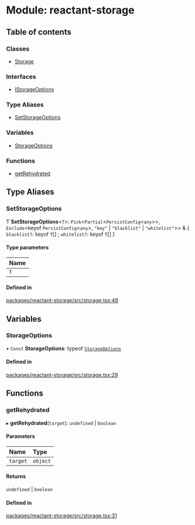 # Module: reactant-storage

## Table of contents

### Classes

- [Storage](../classes/reactant_storage.Storage.md)

### Interfaces

- [IStorageOptions](../interfaces/reactant_storage.IStorageOptions.md)

### Type Aliases

- [SetStorageOptions](reactant_storage.md#setstorageoptions)

### Variables

- [StorageOptions](reactant_storage.md#storageoptions)

### Functions

- [getRehydrated](reactant_storage.md#getrehydrated)

## Type Aliases

### SetStorageOptions

Ƭ **SetStorageOptions**<`T`\>: `Pick`<`Partial`<`PersistConfig`<`any`\>\>, `Exclude`<keyof `PersistConfig`<`any`\>, ``"key"`` \| ``"blacklist"`` \| ``"whitelist"``\>\> & { `blacklist?`: keyof `T`[] ; `whitelist?`: keyof `T`[]  }

#### Type parameters

| Name |
| :------ |
| `T` |

#### Defined in

[packages/reactant-storage/src/storage.tsx:48](https://github.com/unadlib/reactant/blob/f66dad8a/packages/reactant-storage/src/storage.tsx#L48)

## Variables

### StorageOptions

• `Const` **StorageOptions**: typeof [`StorageOptions`](reactant_storage.md#storageoptions)

#### Defined in

[packages/reactant-storage/src/storage.tsx:29](https://github.com/unadlib/reactant/blob/f66dad8a/packages/reactant-storage/src/storage.tsx#L29)

## Functions

### getRehydrated

▸ **getRehydrated**(`target`): `undefined` \| `boolean`

#### Parameters

| Name | Type |
| :------ | :------ |
| `target` | `object` |

#### Returns

`undefined` \| `boolean`

#### Defined in

[packages/reactant-storage/src/storage.tsx:31](https://github.com/unadlib/reactant/blob/f66dad8a/packages/reactant-storage/src/storage.tsx#L31)

